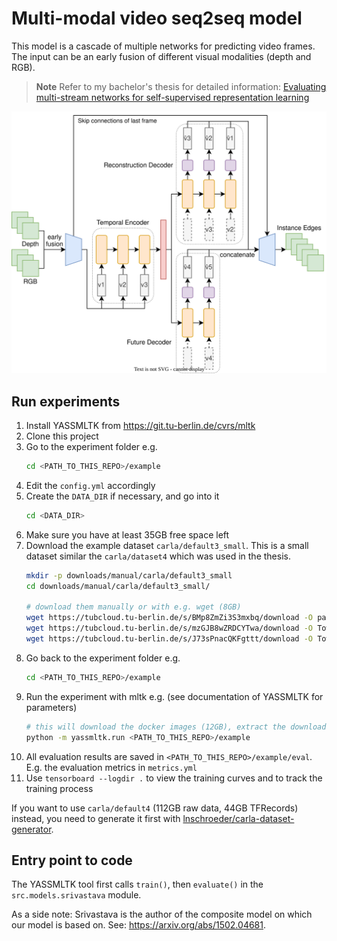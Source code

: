 # Multi-modal video seq2seq model

This model is a cascade of multiple networks for predicting video frames. The input can be an early fusion of different visual modalities (depth and RGB).

> **Note**
> Refer to my bachelor's thesis for detailed information: [Evaluating multi-stream networks for
self-supervised representation learning](https://www.cv.tu-berlin.de/fileadmin/fg140/Main/Lehre/Master/bt_schroeder_blackened.pdf) 

![An example of the model's architecture](model.svg)

## Run experiments
1. Install YASSMLTK from https://git.tu-berlin.de/cvrs/mltk
2. Clone this project
3. Go to the experiment folder e.g.
    ```bash
    cd <PATH_TO_THIS_REPO>/example
    ```
4. Edit the `config.yml` accordingly
5. Create the `DATA_DIR` if necessary, and go into it
   ```bash
   cd <DATA_DIR>
   ```
6. Make sure you have at least 35GB free space left
7. Download the example dataset `carla/default3_small`. This is a small dataset similar the `carla/dataset4` which was used in the thesis.
   ```bash
   mkdir -p downloads/manual/carla/default3_small
   cd downloads/manual/carla/default3_small/
   
   # download them manually or with e.g. wget (8GB)
   wget https://tubcloud.tu-berlin.de/s/BMp8ZmZi3S3mxbq/download -O params.zip
   wget https://tubcloud.tu-berlin.de/s/mzGJB8wZRDCYTwa/download -O Town01_Opt.zip
   wget https://tubcloud.tu-berlin.de/s/J73sPnacQKFgttt/download -O Town10HD_Opt.zip
   ```
8. Go back to the experiment folder e.g.
    ```bash
    cd <PATH_TO_THIS_REPO>/example
    ```
9. Run the experiment with mltk e.g. (see documentation of YASSMLTK for parameters)
   ```bash
   # this will download the docker images (12GB), extract the downloaded zips (14GB), train and evaluate the experiment
   python -m yassmltk.run <PATH_TO_THIS_REPO>/example 
   ```
10. All evaluation results are saved in `<PATH_TO_THIS_REPO>/example/eval`. E.g. the evaluation metrics in `metrics.yml`
11. Use `tensorboard --logdir .` to view the training curves and to track the training process

If you want to use `carla/default4` (112GB raw data, 44GB TFRecords) instead, you need to generate it first with [lnschroeder/carla-dataset-generator](https://github.com/lnschroeder/carla-dataset-generator).

## Entry point to code
The YASSMLTK tool first calls `train()`, then `evaluate()` in the `src.models.srivastava` module. 

As a side note: Srivastava is the author of the composite model on which our model is based on. See: https://arxiv.org/abs/1502.04681.  

